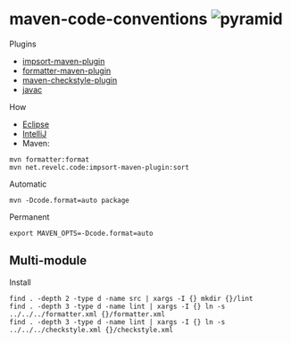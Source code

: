 # maven-code-conventions ![pyramid](https://github-studio.bnc.ca/raw/LALF004/maven-code-quality/master/logo.png)

Plugins

- [impsort-maven-plugin](https://code.revelc.net/impsort-maven-plugin/)
- [formatter-maven-plugin](https://code.revelc.net/formatter-maven-plugin/)
- [maven-checkstyle-plugin](https://maven.apache.org/plugins/maven-checkstyle-plugin/)
- [javac](https://docs.oracle.com/javase/8/docs/technotes/tools/windows/javac.html)

How

- [Eclipse](https://help.eclipse.org/neon/index.jsp?topic=%2Forg.eclipse.jdt.doc.user%2Freference%2Fpreferences%2Fjava%2Fcodestyle%2Fref-preferences-formatter.htm) 
- [IntelliJ](https://plugins.jetbrains.com/plugin/6546-eclipse-code-formatter)
- Maven:
```
mvn formatter:format
mvn net.revelc.code:impsort-maven-plugin:sort
```

Automatic
```
mvn -Dcode.format=auto package 
```
Permanent
```
export MAVEN_OPTS=-Dcode.format=auto
```

## Multi-module
Install
```
find . -depth 2 -type d -name src | xargs -I {} mkdir {}/lint
find . -depth 3 -type d -name lint | xargs -I {} ln -s ../../../formatter.xml {}/formatter.xml
find . -depth 3 -type d -name lint | xargs -I {} ln -s ../../../checkstyle.xml {}/checkstyle.xml
```
